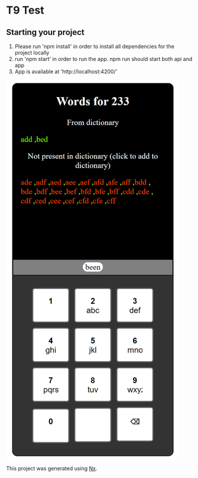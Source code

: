

# T9 Test

## Starting your project

1) Please run 'npm install' in order to install all dependencies for the project locally
2) run 'npm start' in order to run the app. npm run should start both api and app
3) App is available at 'http://localhost:4200/'

![EduMe Test](https://github.com/SamLad2015/T9MobileKeyboard/blob/master/t9.png)

This project was generated using [Nx](https://nx.dev).

